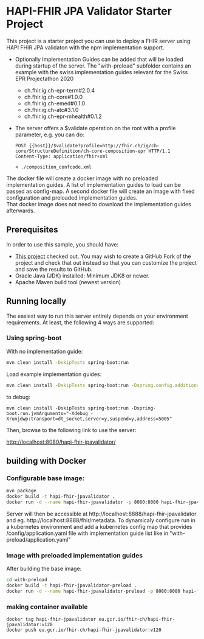 # HAPI-FHIR JPA Validator Starter Project

This project is a  starter project you can use to deploy a FHIR server using HAPI FHIR JPA validaton with the npm implementation support.

- Optionally Implementation Guides can be added that will be loaded during startup of the server. The "with-preload" subfolder contains an example with the swiss implementation guides relevant for the Swiss EPR Projectathon 2020

  - ch.fhir.ig.ch-epr-term#2.0.4
  - ch.fhir.ig.ch-core#1.0.0
  - ch.fhir.ig.ch-emed#0.1.0
  - ch.fhir.ig.ch-atc#3.1.0
  - ch.fhir.ig.ch-epr-mhealth#0.1.2

- The server offers a $validate operation on the root with a profile parameter, e.g. you can do:

  ```
  POST {{host}}/$validate?profile=http://fhir.ch/ig/ch-core/StructureDefinition/ch-core-composition-epr HTTP/1.1
  Content-Type: application/fhir+xml
  
  < ./composition_confcode.xml
  ```   
The docker file will create a docker image with no preloaded implementation guides. A list of implementation guides to load can be passed as config-map.
A second docker file will create an image with fixed configuration and preloaded implementation guides.  
That  docker image does not need to download the implementation guides afterwards.

## Prerequisites

In order to use this sample, you should have:

- [This project](https://github.com/hapifhir/hapi-fhir-jpavalidator) checked out. You may wish to create a GitHub Fork of the project and check that out instead so that you can customize the project and save the results to GitHub.
- Oracle Java (JDK) installed: Minimum JDK8 or newer.
- Apache Maven build tool (newest version)

## Running locally

The easiest way to run this server entirely depends on your environment requirements. At least, the following 4 ways are supported:

### Using spring-boot
With no implementation guide:
```bash
mvn clean install -DskipTests spring-boot:run
```
Load example implementation guides:
```bash
mvn clean install -DskipTests spring-boot:run -Dspring.config.additional-location=file:with-preload/application.yaml
```

to debug:

```
mvn clean install -DskipTests spring-boot:run -Dspring-boot.run.jvmArguments="-Xdebug -Xrunjdwp:transport=dt_socket,server=y,suspend=y,address=5005"
```


Then, browse to the following link to use the server:

[http://localhost:8080/hapi-fhir-jpavalidator/](http://localhost:8080/hapi-fhir-jpavalidator/)


## building with Docker

### Configurable base image:

```bash
mvn package
docker build -t hapi-fhir-jpavalidator .
docker run -d --name hapi-fhir-jpavalidator -p 8080:8080 hapi-fhir-jpavalidator
```
Server will then be accessible at http://localhost:8888/hapi-fhir-jpavalidator and eg. http://localhost:8888/fhir/metadata. 
To dynamicaly configure run in a kubernetes environment and add a kubernetes config map that provides /config/application.yaml file with
implementation guide list like in "with-preload/application.yaml" 

### Image with preloaded implementation guides

After building the base image:
```bash
cd with-preload
docker build -t hapi-fhir-jpavalidator-preload .
docker run -d --name hapi-fhir-jpavalidator-preload -p 8080:8080 hapi-fhir-jpavalidator-preload
```

### making container available
```
docker tag hapi-fhir-jpavalidator eu.gcr.io/fhir-ch/hapi-fhir-jpavalidator:v120
docker push eu.gcr.io/fhir-ch/hapi-fhir-jpavalidator:v120
```
